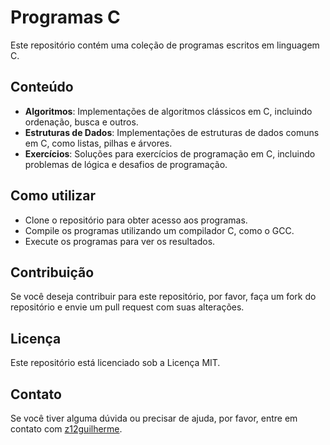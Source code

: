 **Programas C**
================

Este repositório contém uma coleção de programas escritos em linguagem C.

**Conteúdo**
------------

* **Algoritmos**: Implementações de algoritmos clássicos em C, incluindo ordenação, busca e outros.
* **Estruturas de Dados**: Implementações de estruturas de dados comuns em C, como listas, pilhas e árvores.
* **Exercícios**: Soluções para exercícios de programação em C, incluindo problemas de lógica e desafios de programação.

**Como utilizar**
----------------

* Clone o repositório para obter acesso aos programas.
* Compile os programas utilizando um compilador C, como o GCC.
* Execute os programas para ver os resultados.

**Contribuição**
--------------

Se você deseja contribuir para este repositório, por favor, faça um fork do repositório e envie um pull request com suas alterações.

**Licença**
---------

Este repositório está licenciado sob a Licença MIT.

**Contato**
---------

Se você tiver alguma dúvida ou precisar de ajuda, por favor, entre em contato com [z12guilherme](https://github.com/z12guilherme).
